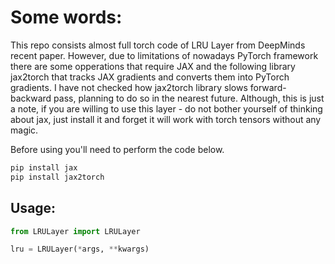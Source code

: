 # Some words:

This repo consists almost full torch code of LRU Layer from DeepMinds recent paper. However, due to limitations of nowadays PyTorch framework there are some opperations that require JAX and the following library jax2torch that tracks JAX gradients and converts them into PyTorch gradients. I have not checked how jax2torch library slows forward-backward pass, planning to do so in the nearest future. Although, this is just a note, if you are willing to use this layer - do not bother yourself of thinking about jax, just install it and forget it will work with torch tensors without any magic.



Before using you'll need to perform the code below.

```bash
pip install jax
pip install jax2torch
```

## Usage:

```python
from LRULayer import LRULayer

lru = LRULayer(*args, **kwargs)
```




